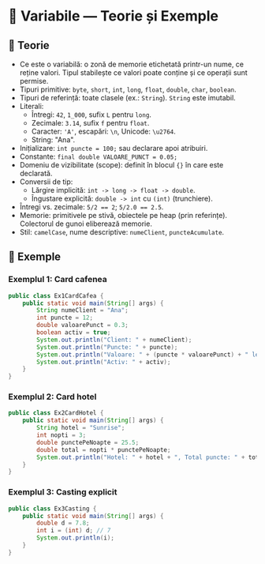 # 🧩 Variabile — Teorie și Exemple

## 📘 Teorie

- Ce este o variabilă: o zonă de memorie etichetată printr-un nume, ce reține valori. Tipul stabilește ce valori poate conține și ce operații sunt permise.
- Tipuri primitive: `byte`, `short`, `int`, `long`, `float`, `double`, `char`, `boolean`.
- Tipuri de referință: toate clasele (ex.: `String`). `String` este imutabil.
- Literali:
    - Întregi: `42`, `1_000`, sufix `L` pentru `long`.
    - Zecimale: `3.14`, sufix `f` pentru `float`.
    - Caracter: `'A'`, escapări: `\n`, Unicode: `\u2764`.
    - String: "Ana".
- Inițializare: `int puncte = 100;` sau declarare apoi atribuiri.
- Constante: `final double VALOARE_PUNCT = 0.05;`
- Domeniu de vizibilitate (scope): definit în blocul `{}` în care este declarată.
- Conversii de tip:
    - Lărgire implicită: `int -> long -> float -> double`.
    - Îngustare explicită: `double -> int` cu `(int)` (trunchiere).
- Întregi vs. zecimale: `5/2 == 2`; `5/2.0 == 2.5`.
- Memorie: primitivele pe stivă, obiectele pe heap (prin referințe). Colectorul de gunoi eliberează memorie.
- Stil: `camelCase`, nume descriptive: `numeClient`, `puncteAcumulate`.

## 🔎 Exemple

### Exemplul 1: Card cafenea

```java
public class Ex1CardCafea {
    public static void main(String[] args) {
        String numeClient = "Ana";
        int puncte = 12;
        double valoarePunct = 0.3;
        boolean activ = true;
        System.out.println("Client: " + numeClient);
        System.out.println("Puncte: " + puncte);
        System.out.println("Valoare: " + (puncte * valoarePunct) + " lei");
        System.out.println("Activ: " + activ);
    }
}
```

### Exemplul 2: Card hotel

```java
public class Ex2CardHotel {
    public static void main(String[] args) {
        String hotel = "Sunrise";
        int nopti = 3;
        double punctePeNoapte = 25.5;
        double total = nopti * punctePeNoapte;
        System.out.println("Hotel: " + hotel + ", Total puncte: " + total);
    }
}
```

### Exemplul 3: Casting explicit

```java
public class Ex3Casting {
    public static void main(String[] args) {
        double d = 7.8;
        int i = (int) d; // 7
        System.out.println(i);
    }
}
```
